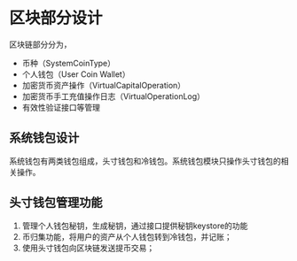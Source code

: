 # 区块部分设计

区块链部分分为，
* 币种（SystemCoinType）
* 个人钱包（User Coin Wallet）
* 加密货币资产操作（VirtualCapitalOperation）
* 加密货币手工充值操作日志（VirtualOperationLog）
* 有效性验证接口等管理

## 系统钱包设计
系统钱包有两类钱包组成，头寸钱包和冷钱包。系统钱包模块只操作头寸钱包的相关操作。

## 头寸钱包管理功能
1. 管理个人钱包秘钥，生成秘钥，通过接口提供秘钥keystore的功能
2. 币归集功能，将用户的资产从个人钱包转到冷钱包，并记账；
3. 使用头寸钱包向区块链发送提币交易；


